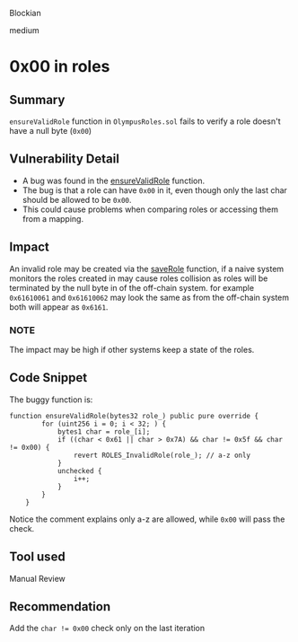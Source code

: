 Blockian

medium

# 0x00 in roles

## Summary
`ensureValidRole` function in `OlympusRoles.sol` fails to verify a role doesn't have a null byte (`0x00`)

## Vulnerability Detail
- A bug was found in the [ensureValidRole](https://github.com/sherlock-audit/2023-02-olympus/blob/main/src/modules/ROLES/OlympusRoles.sol#L72) function.
- The bug is that a role can have `0x00` in it, even though only the last char should be allowed to be `0x00`.
- This could cause problems when comparing roles or accessing them from a mapping.

## Impact
An invalid role may be created via the [saveRole](https://github.com/sherlock-audit/2023-02-olympus/blob/main/src/modules/ROLES/OlympusRoles.sol#L42) function, if a naive system monitors the roles created in may cause roles collision as roles will be terminated by the null byte in of the off-chain system. for example `0x61610061` and `0x61610062` may look the same as from the off-chain system both will appear as `0x6161`.

### NOTE
The impact may be high if other systems keep a state of the roles.

## Code Snippet
The buggy function is:

```solidity
function ensureValidRole(bytes32 role_) public pure override {
        for (uint256 i = 0; i < 32; ) {
            bytes1 char = role_[i];
            if ((char < 0x61 || char > 0x7A) && char != 0x5f && char != 0x00) {
                revert ROLES_InvalidRole(role_); // a-z only
            }
            unchecked {
                i++;
            }
        }
    }
```

Notice the comment explains only a-z are allowed, while `0x00` will pass the check.

## Tool used
Manual Review

## Recommendation
Add the `char != 0x00` check only on the last iteration